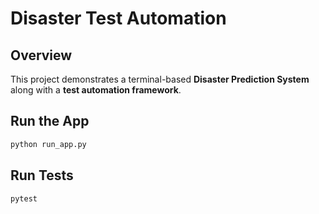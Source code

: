 # Disaster Test Automation

## Overview
This project demonstrates a terminal-based **Disaster Prediction System** along with a **test automation framework**.

## Run the App
```bash
python run_app.py
```

## Run Tests
```bash
pytest
```
